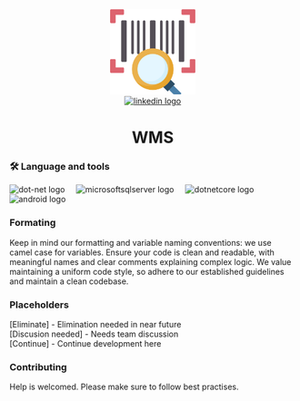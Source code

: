 ﻿<div align="center">
  <img height="150" src="https://raw.githubusercontent.com/CodingByDay/WMS/master/WMS/Resources/drawable/barcode.png"  />
</div>



<div align="center">
  <a href="https://www.linkedin.com/in/janko-jovi%C4%8Di%C4%87-7952341a9/" target="_blank">
    <img src="https://img.shields.io/static/v1?message=LinkedIn&logo=linkedin&label=&color=0077B5&logoColor=white&labelColor=&style=for-the-badge" height="25" alt="linkedin logo"  />
  </a>
</div>



<h1 align="center">WMS</h1>



<h3 align="left">🛠 Language and tools</h3>



<div align="left">
  <img src="https://cdn.jsdelivr.net/gh/devicons/devicon/icons/dot-net/dot-net-plain-wordmark.svg" height="40" alt="dot-net logo"  />
  <img width="12" />
  <img src="https://cdn.jsdelivr.net/gh/devicons/devicon/icons/microsoftsqlserver/microsoftsqlserver-plain-wordmark.svg" height="40" alt="microsoftsqlserver logo"  />
  <img width="12" />
  <img src="https://cdn.jsdelivr.net/gh/devicons/devicon/icons/dotnetcore/dotnetcore-original.svg" height="40" alt="dotnetcore logo"  />
  <img width="12" />
  <img src="https://cdn.jsdelivr.net/gh/devicons/devicon/icons/android/android-plain-wordmark.svg" height="40" alt="android logo"  />
</div>



<h3 align="left">Formating</h3>



<p align="left">Keep in mind our formatting and variable naming conventions: we use camel case for variables. Ensure your code is clean and readable, with meaningful names and clear comments explaining complex logic. We value maintaining a uniform code style, so adhere to our established guidelines and maintain a clean codebase.</p>



<h3 align="left">Placeholders</h3>



<p align="left">[Eliminate] - Elimination needed in near future<br>[Discusion needed] - Needs team discussion<br>[Continue] - Continue development here</p>



<h3 align="left">Contributing</h3>



<p align="left">Help is welcomed. Please make sure to follow best practises.</p>

